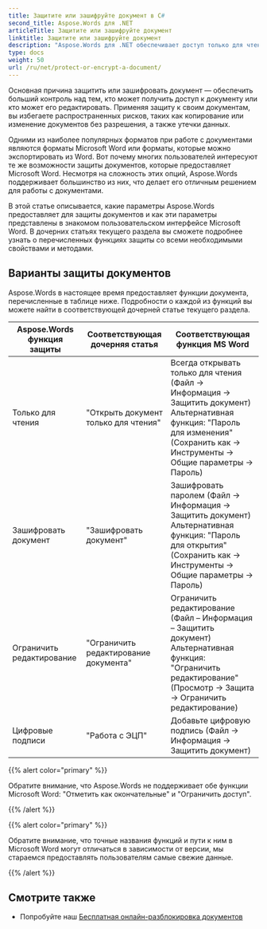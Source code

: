 ```yaml
---
title: Защитите или зашифруйте документ в C#
second_title: Aspose.Words для .NET
articleTitle: Защитите или зашифруйте документ
linktitle: Защитите или зашифруйте документ
description: "Aspose.Words для .NET обеспечивает доступ только для чтения, шифрование документа, ограничение редактирования и цифровые подписи для защиты документов с помощью C#. Aspose.Words поддерживает большинство вариантов защиты Word."
type: docs
weight: 50
url: /ru/net/protect-or-encrypt-a-document/
---
```


Основная причина защитить или зашифровать документ — обеспечить больший контроль над тем, кто может получить доступ к документу или кто может его редактировать. Применяя защиту к своим документам, вы избегаете распространенных рисков, таких как копирование или изменение документов без разрешения, а также утечки данных.

Одними из наиболее популярных форматов при работе с документами являются форматы Microsoft Word или форматы, которые можно экспортировать из Word. Вот почему многих пользователей интересуют те же возможности защиты документов, которые предоставляет Microsoft Word. Несмотря на сложность этих опций, Aspose.Words поддерживает большинство из них, что делает его отличным решением для работы с документами.

В этой статье описывается, какие параметры Aspose.Words предоставляет для защиты документов и как эти параметры представлены в знакомом пользовательском интерфейсе Microsoft Word. В дочерних статьях текущего раздела вы сможете подробнее узнать о перечисленных функциях защиты со всеми необходимыми свойствами и методами.

## Варианты защиты документов

Aspose.Words в настоящее время предоставляет функции документа, перечисленные в таблице ниже. Подробности о каждой из функций вы можете найти в соответствующей дочерней статье текущего раздела.

|  Aspose.Words функция защиты |  Соответствующая дочерняя статья |  Соответствующая функция MS Word |
|  -------------------------------  |  ------------------------------  |  ------------------------------------------------------------  |
|  Только для чтения |  "Открыть документ только для чтения" |  Всегда открывать только для чтения (Файл → Информация → Защитить документ)<br /> Альтернативная функция: "Пароль для изменения" (Сохранить как → Инструменты → Общие параметры → Пароль) |
|  Зашифровать документ |  "Зашифровать документ" |  Зашифровать паролем (Файл → Информация → Защитить документ)<br /> Альтернативная функция: "Пароль для открытия" (Сохранить как → Инструменты → Общие параметры → Пароль) |
|  Ограничить редактирование |  "Ограничить редактирование документа" |  Ограничить редактирование (Файл – Информация – Защитить документ)<br /> Альтернативная функция: "Ограничить редактирование" (Просмотр → Защита → Ограничить редактирование) |
|  Цифровые подписи |  "Работа с ЭЦП" |  Добавьте цифровую подпись (Файл → Информация → Защитить документ) |

{{% alert color="primary" %}}

Обратите внимание, что Aspose.Words не поддерживает обе функции Microsoft Word: "Отметить как окончательные" и "Ограничить доступ".

{{% /alert %}}

{{% alert color="primary" %}}

Обратите внимание, что точные названия функций и пути к ним в Microsoft Word могут отличаться в зависимости от версии, мы стараемся предоставлять пользователям самые свежие данные.

{{% /alert %}}

## Смотрите также

* Попробуйте наш [Бесплатная онлайн-разблокировка документов](https://products.aspose.app/words/unlock)
